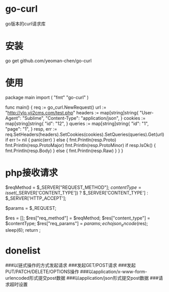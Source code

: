 # go-curl
go版本的curl请求库

# 安装
go get github.com/yeoman-chen/go-curl

# 使用
package main
import (
	"fmt"
	"go-curl"
)

func main() {
	req := go_curl.NewRequest()
	url := "http://ylo.yii2cms.com/test.php"
	headers := map[string]string{
		"User-Agent":   "Sublime",
		"Content-Type": "application/json",
	}
	cookies := map[string]string{
		"id": "12",
	}
	queries := map[string]string{
		"id":   "1",
		"page": "1",
	}
	resp, err := req.SetHeaders(headers).SetCookies(cookies).SetQueries(queries).Get(url)
	if err != nil {
		panic(err)
	} else {
		fmt.Println(resp.Proto)
		fmt.Println(resp.ProtoMajor)
		fmt.Println(resp.ProtoMinor)
		if resp.IsOk() {
			fmt.Println(resp.Body)
		} else {
			fmt.Println(resp.Raw)
		}
	}
}

# php接收请求
$reqMethod = $_SERVER["REQUEST_METHOD"];
$contentType = isset($_SERVER['CONTENT_TYPE']) ? $_SERVER['CONTENT_TYPE'] : $_SERVER['HTTP_ACCEPT'];

$params = $_REQUEST;

$res = [];
$res["req_method"] = $reqMethod;
$res["content_type"] = $contentType;
$res["req_params"] = $params;
echo json_encode($res);
sleep(6);
return ;

# donelist
###以链式操作的方式发起请求
###发起GET/POST请求
###发起PUT/PATCH/DELETE/OPTIONS操作
###以application/x-www-form-urlencoded形式提交post数据
###以application/json形式提交post数据
###请求超时设置


